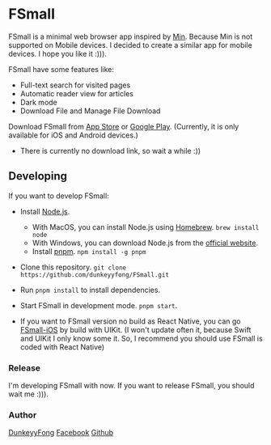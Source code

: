 # FSmall

FSmall is a minimal web browser app inspired by [Min](https://minbrowser.org). Because Min is not supported on Mobile devices. I decided to create a similar app for mobile devices. I hope you like it :))).

FSmall have some features like:

- Full-text search for visited pages
- Automatic reader view for articles
- Dark mode
- Download File and Manage File Download

Download FSmall from [App Store](https://apps.apple.com/us/app/id1560622823) or [Google Play](https://play.google.com/store/apps/details?id=com.fsmall). (Currently, it is only available for iOS and Android devices.)
- There is currently no download link, so wait a while :))

## Developing

If you want to develop FSmall:

- Install [Node.js](https://nodejs.org).
  - With MacOS, you can install Node.js using [Homebrew](https://brew.sh). `brew install node`
  - With Windows, you can download Node.js from the [official website](https://nodejs.org).
  - Install [pnpm](https://pnpm.io). `npm install -g pnpm`
- Clone this repository. `git clone https://github.com/dunkeyyfong/FSmall.git`
- Run `pnpm install` to install dependencies.
- Start FSmall in development mode. `pnpm start`.

- If you want to FSmall version no build as React Native, you can go [FSmall-iOS](https://github.com/dunkeyyfong/FSmall-iOS) by build with UIKit. (I won't update often it, because Swift and UIKit I only know some it. So, I recommend you should use FSmall is coded with React Native)

### Release

I'm developing FSmall with now. If you want to release FSmall, you should wait me :))).

### Author

[DunkeyyFong](https://dunkeyyfong.site)
[Facebook](https://www.facebook.com/dunkeyy.fong)
[Github](https://github.com/dunkeyyfong)
